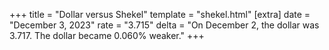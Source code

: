 +++
title = "Dollar versus Shekel"
template = "shekel.html"
[extra]
date = "December  3, 2023"
rate = "3.715"
delta = "On December  2, the dollar was 3.717. The dollar became 0.060% weaker."
+++
